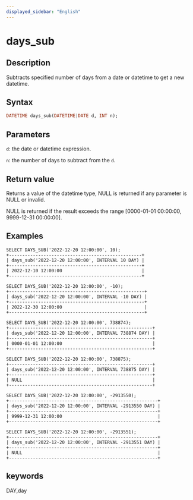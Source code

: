 ```yaml
---
displayed_sidebar: "English"
---
```


# days_sub

## Description

Subtracts specified number of days from a date or datetime to get a new datetime.

## Syntax

```Haskell
DATETIME days_sub(DATETIME|DATE d, INT n);
```

## Parameters

`d`: the date or datetime expression.

`n`: the number of days to subtract from the `d`.

## Return value

Returns a value of the datetime type, NULL is returned if any parameter is NULL or invalid.

NULL is returned if the result exceeds the range [0000-01-01 00:00:00, 9999-12-31 00:00:00].

## Examples

```Plain Text
SELECT DAYS_SUB('2022-12-20 12:00:00', 10);
+--------------------------------------------------+
| days_sub('2022-12-20 12:00:00', INTERVAL 10 DAY) |
+--------------------------------------------------+
| 2022-12-10 12:00:00                              |
+--------------------------------------------------+

SELECT DAYS_SUB('2022-12-20 12:00:00', -10);
+---------------------------------------------------+
| days_sub('2022-12-20 12:00:00', INTERVAL -10 DAY) |
+---------------------------------------------------+
| 2022-12-30 12:00:00                               |
+---------------------------------------------------+

SELECT DAYS_SUB('2022-12-20 12:00:00', 738874);
+------------------------------------------------------+
| days_sub('2022-12-20 12:00:00', INTERVAL 738874 DAY) |
+------------------------------------------------------+
| 0000-01-01 12:00:00                                  |
+------------------------------------------------------+

SELECT DAYS_SUB('2022-12-20 12:00:00', 738875);
+------------------------------------------------------+
| days_sub('2022-12-20 12:00:00', INTERVAL 738875 DAY) |
+------------------------------------------------------+
| NULL                                                 |
+------------------------------------------------------+

SELECT DAYS_SUB('2022-12-20 12:00:00', -2913550);
+--------------------------------------------------------+
| days_sub('2022-12-20 12:00:00', INTERVAL -2913550 DAY) |
+--------------------------------------------------------+
| 9999-12-31 12:00:00                                    |
+--------------------------------------------------------+

SELECT DAYS_SUB('2022-12-20 12:00:00', -2913551);
+--------------------------------------------------------+
| days_sub('2022-12-20 12:00:00', INTERVAL -2913551 DAY) |
+--------------------------------------------------------+
| NULL                                                   |
+--------------------------------------------------------+
```

## keywords

DAY,day
